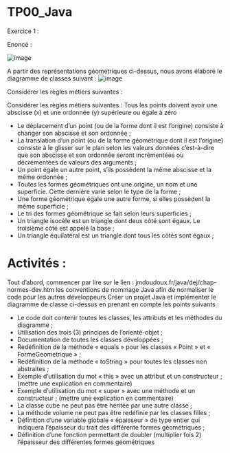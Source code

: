 # TP00_Java

Exercice 1 : 

Enoncé : 

 ![image](https://user-images.githubusercontent.com/29170620/136940588-6f7d3864-5d53-4170-a079-5a19ff9804dc.png)

A partir des représentations géométriques ci-dessus, nous avons élaboré le diagramme de classes suivant :
 ![image](https://user-images.githubusercontent.com/29170620/136940475-d4c5962f-9d55-4172-80d0-8826cb48527e.png)

Considérer les règles métiers suivantes : 

Considérer les règles métiers suivantes : 
Tous les points doivent avoir une abscisse (x) et une ordonnée (y) supérieure ou égale à zéro
-	Le déplacement d’un point (ou de la forme dont il est l’origine) consiste à changer son abscisse et son ordonnée ;
-	La translation d’un point (ou de la forme géométrique dont il est l’origine) consiste à le glisser sur le plan selon les valeurs données c’est-à-dire que son abscisse et son ordonnée seront incrémentées ou décrémentées de valeurs des arguments ;
-	Un point égale un autre point, s’ils possèdent la même abscisse et la même ordonnée ;
-	Toutes les formes géométriques ont une origine, un nom et une superficie. Cette dernière varie selon le type de la forme ; 
-	Une forme géométrique égale une autre forme, si elles possèdent la même superficie ;
-	Le tri des formes géométrique se fait selon leurs superficies ;
-	Un triangle isocèle est un triangle dont deux côté sont égaux. Le troisième côté est appelé la base ;
-	Un triangle équilatéral est un triangle dont tous les côtés sont égaux ;

# Activités : 
Tout d’abord, commencer par lire sur le lien : jmdoudoux.fr/java/dej/chap-normes-dev.htm les conventions de nommage Java afin de normaliser le code pour les autres développeurs
Créer un projet Java et implémenter le diagramme de classe ci-dessus en prenant en compte les points suivants :
-	Le code doit contenir toutes les classes, les attributs et les méthodes du diagramme ;
-	Utilisation des trois (3) principes de l’orienté-objet ;
-	Documentation de toutes les classes développées ;
-	Redéfinition de la méthode « equals » pour les classes « Point » et « FormeGeometrique » ;
-	Redéfinition de la méthode « toString » pour toutes les classes non abstraites ;
-	Exemple d’utilisation du mot « this » avec un attribut et un constructeur ; (mettre une explication en commentaire)
-	Exemple d’utilisation du mot « super » avec une méthode et un constructeur ; (mettre une explication en commentaire)
-	La classe cube ne peut pas être héritée par une autre classe ;
-	La méthode volume ne peut pas être redéfinie par les classes filles ;
-	 Définition d’une variable globale « épaisseur » de type entier qui indiquera l’épaisseur du trait des différente formes géométriques ;
-	Définition d’une fonction permettant de doubler (multiplier fois 2) l’épaisseur des différentes formes géométriques
